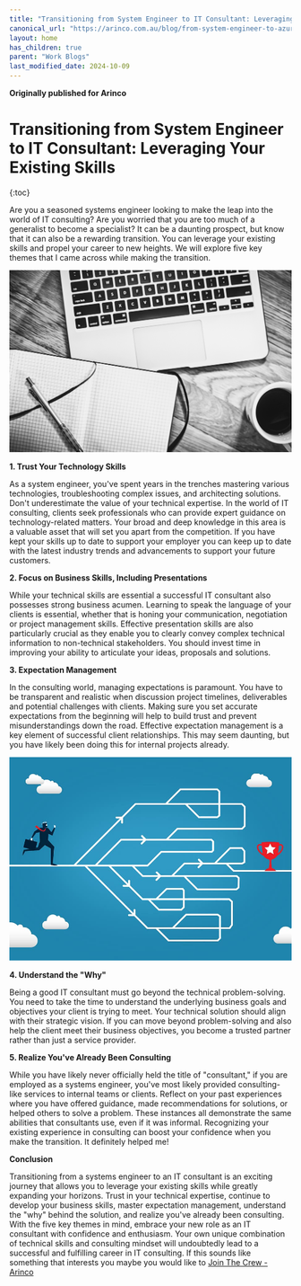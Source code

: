 ```yaml
---
title: "Transitioning from System Engineer to IT Consultant: Leveraging Your Existing Skills"
canonical_url: "https://arinco.com.au/blog/from-system-engineer-to-azure-consultant/"
layout: home
has_children: true
parent: "Work Blogs" 
last_modified_date: 2024-10-09
---
```

**Originally published for Arinco**

# Transitioning from System Engineer to IT Consultant: Leveraging Your Existing Skills

{:toc}

Are you a seasoned systems engineer looking to make the leap into the world of IT consulting? Are you worried that you are too much of a generalist to become a specialist? It can be a daunting prospect, but know that it can also be a rewarding transition. You can leverage your existing skills and propel your career to new heights. We will explore five key themes that I came across while making the transition.

<img src="/assets/blog-images/System-Engineer-Image1.png" alt="The System Engineer" width="600">

**1. Trust Your Technology Skills**

As a system engineer, you've spent years in the trenches mastering various technologies, troubleshooting complex issues, and architecting solutions. Don't underestimate the value of your technical expertise. In the world of IT consulting, clients seek professionals who can provide expert guidance on technology-related matters. Your broad and deep knowledge in this area is a valuable asset that will set you apart from the competition. If you have kept your skills up to date to support your employer you can keep up to date with the latest industry trends and advancements to support your future customers.

**2. Focus on Business Skills, Including Presentations**

While your technical skills are essential a successful IT consultant also possesses strong business acumen. Learning to speak the language of your clients is essential, whether that is honing your communication, negotiation or project management skills. Effective presentation skills are also particularly crucial as they enable you to clearly convey complex technical information to non-technical stakeholders. You should invest time in improving your ability to articulate your ideas, proposals and solutions.


**3. Expectation Management**

In the consulting world, managing expectations is paramount. You have to be transparent and realistic when discussion project timelines, deliverables and potential challenges with clients. Making sure you set accurate expectations from the beginning will help to build trust and prevent misunderstandings down the road. Effective expectation management is a key element of successful client relationships. This may seem daunting, but you have likely been doing this for internal projects already.

<img src="/assets/blog-images/System-Engineer-Image2.png" alt="Expectation Management" width="600">

**4. Understand the "Why"**

Being a good IT consultant must go beyond the technical problem-solving. You need to take the time to understand the underlying business goals and objectives your client is trying to meet. Your technical solution should align with their strategic vision. If you can move beyond problem-solving and also help the client meet their business objectives, you become a trusted partner rather than just a service provider.

**5. Realize You've Already Been Consulting**

While you have likely never officially held the title of "consultant," if you are employed as a systems engineer, you've most likely provided consulting-like services to internal teams or clients. Reflect on your past experiences where you have offered guidance, made recommendations for solutions, or helped others to solve a problem. These instances all demonstrate the same abilities that consultants use, even if it was informal. Recognizing your existing experience in consulting can boost your confidence when you make the transition. It definitely helped me!

**Conclusion**

Transitioning from a systems engineer to an IT consultant is an exciting journey that allows you to leverage your existing skills while greatly expanding your horizons. Trust in your technical expertise, continue to develop your business skills, master expectation management, understand the "why" behind the solution, and realize you've already been consulting. With the five key themes in mind, embrace your new role as an IT consultant with confidence and enthusiasm. Your own unique combination of technical skills and consulting mindset will undoubtedly lead to a successful and fulfilling career in IT consulting. If this sounds like something that interests you maybe you would like to [Join The Crew - Arinco](https://arinco.com.au/join-the-crew/)
